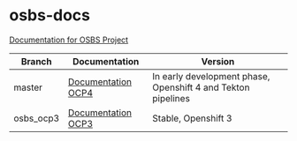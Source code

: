 # osbs-docs
[Documentation for OSBS Project](https://osbs.readthedocs.io/)


| Branch | Documentation | Version |
| ------ | --------------| ------- |
| master | [Documentation OCP4](https://osbs.readthedocs.io/en/latest/) | In early development phase, Openshift 4 and Tekton pipelines |
| osbs_ocp3 | [Documentation OCP3](https://osbs.readthedocs.io/en/osbs_ocp3/) | Stable, Openshift 3 |
